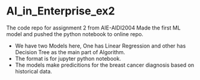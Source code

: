 # AI_in_Enterprise_ex2
 The code repo for assignment 2 from AIE-AIDI2004
Made the first ML model and pushed the python notebook to online repo.
- We have two Models here, One has Linear Regression and other has Decision Tree as the main part of Algorithm.
- The format is for jupyter python notebook.
- The models make predicitions for the breast cancer diagnosis based on historical data. 
